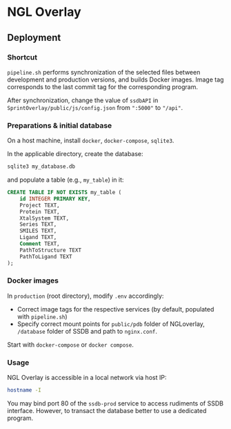 # NGL Overlay

## Deployment

### Shortcut

`pipeline.sh` performs synchronization of the selected files between development
and production versions, and builds Docker images. Image tag corresponds to the
last commit tag for the corresponding program. 

After synchronization, change the value of `ssdbAPI` in
`SprintOverlay/public/js/config.json` from `":5000"` to `"/api"`.

### Preparations & initial database

On a host machine, install `docker`, `docker-compose`, `sqlite3`.

In the applicable directory, create the database:

```bash
sqlite3 my_database.db
```

and populate a table (e.g., `my_table`) in it:

```sql
CREATE TABLE IF NOT EXISTS my_table (
    id INTEGER PRIMARY KEY,
    Project TEXT,
    Protein TEXT,
    XtalSystem TEXT,
    Series TEXT,
    SMILES TEXT,
    Ligand TEXT,
    Comment TEXT,
    PathToStructure TEXT
    PathToLigand TEXT
);
```

### Docker images

In `production` (root directory), modify `.env` accordingly:

- Correct image tags for the respective services (by default, populated with `pipeline.sh`)
- Specify correct mount points for `public/pdb` folder of NGLoverlay,
  `/database` folder of SSDB and path to `nginx.conf`.

Start with `docker-compose` or `docker compose`.

### Usage

NGL Overlay is accessible in a local network via host IP:

```bash
hostname -I
```

You may bind port 80 of the `ssdb-prod` service to access rudiments of SSDB
interface. However, to transact the database better to use a dedicated program.
